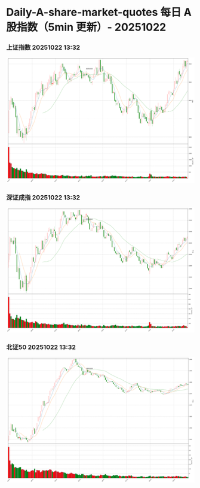
# Daily-A-share-market-quotes 每日 A 股指数（5min 更新）- 20251022

### 上证指数 20251022 13:32
![](./fig/2025/10/20251022-sh000001.png)

### 深证成指 20251022 13:32
![](./fig/2025/10/20251022-sz399001.png)

### 北证50 20251022 13:32
![](./fig/2025/10/20251022-bj899050.png)
